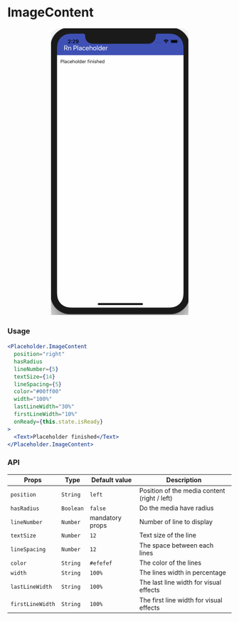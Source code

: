 # ImageContent

<p align="center">
  <img src="./images/imagecontent.gif" />
</p>

### Usage

```jsx
<Placeholder.ImageContent
  position="right"
  hasRadius
  lineNumber={5}
  textSize={14}
  lineSpacing={5}
  color="#00ff00"
  width="100%"
  lastLineWidth="30%"
  firstLineWidth="10%"
  onReady={this.state.isReady}
>
  <Text>Placeholder finished</Text>
</Placeholder.ImageContent>
```

### API

| Props            | Type      | Default value   | Description                                  |
| ---------------- | --------- | --------------- | -------------------------------------------- |
| `position`       | `String`  | `left`          | Position of the media content (right / left) |
| `hasRadius`      | `Boolean` | `false`         | Do the media have radius                     |
| `lineNumber`     | `Number`  | mandatory props | Number of line to display                    |
| `textSize`       | `Number`  | `12`            | Text size of the line                        |
| `lineSpacing`    | `Number`  | `12`            | The space between each lines                 |
| `color`          | `String`  | `#efefef`       | The color of the lines                       |
| `width`          | `String`  | `100%`          | The lines width in percentage                |
| `lastLineWidth`  | `String`  | `100%`          | The last line width for visual effects       |
| `firstLineWidth` | `String`  | `100%`          | The first line width for visual effects      |
